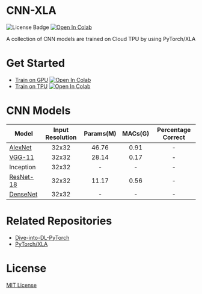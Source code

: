 # CNN-XLA

![License Badge](https://img.shields.io/badge/python-3.5%2B-blue) [![Open In Colab](https://colab.research.google.com/assets/colab-badge.svg)](https://colab.research.google.com/github/fengredrum/cnn-xla/blob/master/notebooks/Train-on-TPU.ipynb)

A collection of CNN models are trained on Cloud TPU by using PyTorch/XLA

# Get Started

* [Train on GPU](notebooks/Train-on-GPU.ipynb) [![Open In Colab](https://colab.research.google.com/assets/colab-badge.svg)](https://colab.research.google.com/github/fengredrum/cnn-xla/blob/master/notebooks/Train-on-GPU.ipynb)
* [Train on TPU](notebooks/Train-on-TPU.ipynb) [![Open In Colab](https://colab.research.google.com/assets/colab-badge.svg)](https://colab.research.google.com/github/fengredrum/cnn-xla/blob/master/notebooks/Train-on-TPU.ipynb)

# CNN Models

| Model              | Input Resolution   | Params(M)          | MACs(G)            | Percentage Correct |
| ------------------ | :----------------: | :----------------: | :----------------: | :----------------: |
| [AlexNet](models/alexnet.py)   | 32x32 | 46.76 | 0.91 | - |
| [VGG-11](models/vgg.py)        | 32x32 | 28.14 | 0.17 | - |
| Inception                      | 32x32 | -     | -    | - |
| [ResNet-18](models/resnet.py)  | 32x32 | 11.17 | 0.56 | - |
| [DenseNet](models/densenet.py) | 32x32 | - | - | - |

# Related Repositories

* [Dive-into-DL-PyTorch](https://github.com/ShusenTang/Dive-into-DL-PyTorch)
* [PyTorch/XLA](https://github.com/pytorch/xla)

# License

[MIT License](LICENSE)
